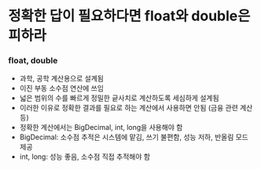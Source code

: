 # 정확한 답이 필요하다면 float와 double은 피하라

### float, double
  - 과학, 공학 계산용으로 설계됨
  - 이진 부동 소수점 연산에 쓰임
  - 넓은 범위의 수를 빠르게 정밀한 긑사치로 계산하도록 세심하게 설계됨
  - 이러한 이유로 정확한 결과를 필요로 하는 계산에서 사용하면 안됨 (금융 관련 계산 등)
  - 정확한 계산에서는 BigDecimal, int, long을 사용해야 함
  - BigDecimal: 소수점 추적은 시스템에 맡김, 쓰기 불편함, 성능 저하, 반올림 모드 제공
  - int, long: 성능 좋음, 소수점 직접 추적해야 함
